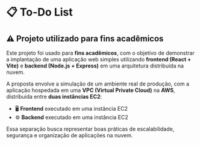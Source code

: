 # 📋 To-Do List

## ⚠️ Projeto utilizado para fins acadêmicos

Este projeto foi usado para **fins acadêmicos**, com o objetivo de demonstrar a implantação de uma aplicação web simples utilizando **frontend (React + Vite)** e **backend (Node.js + Express)** em uma arquitetura distribuída na nuvem.

A proposta envolve a simulação de um ambiente real de produção, com a aplicação hospedada em uma **VPC (Virtual Private Cloud)** na **AWS**, distribuída entre **duas instâncias EC2**:

- 🖥️ **Frontend** executado em uma instância EC2 
- ⚙️ **Backend** executado em uma instância EC2

Essa separação busca representar boas práticas de escalabilidade, segurança e organização de aplicações na nuvem.


